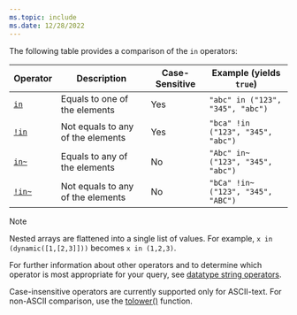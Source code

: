 ```yaml
---
ms.topic: include
ms.date: 12/28/2022
---
```


The following table provides a comparison of the `in` operators:

|Operator   |Description   |Case-Sensitive  |Example (yields `true`)  |
|-----------|--------------|----------------|-------------------------|
|[`in`](../kusto/query/in-cs-operator.md) |Equals to one of the elements |Yes |`"abc" in ("123", "345", "abc")`|
|[`!in`](../kusto/query/not-in-cs-operator.md) |Not equals to any of the elements |Yes | `"bca" !in ("123", "345", "abc")` |
|[`in~`](../kusto/query/in-operator.md) |Equals to any of the elements |No | `"Abc" in~ ("123", "345", "abc")` |
|[`!in~`](../kusto/query/not-in-operator.md) |Not equals to any of the elements |No | `"bCa" !in~ ("123", "345", "ABC")` |

> [!NOTE]
> Nested arrays are flattened into a single list of values. For example, `x in (dynamic([1,[2,3]]))` becomes `x in (1,2,3)`.

For further information about other operators and to determine which operator is most appropriate for your query, see [datatype string operators](../kusto/query/datatypes-string-operators.md).

Case-insensitive operators are currently supported only for ASCII-text. For non-ASCII comparison, use the [tolower()](../kusto/query/tolowerfunction.md) function.
